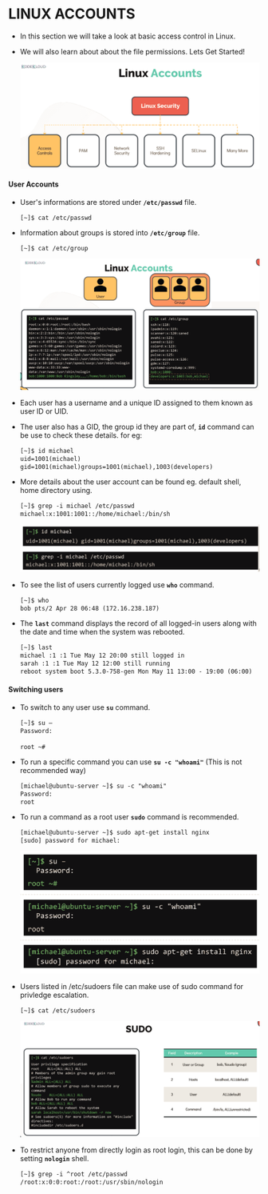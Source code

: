 # LINUX ACCOUNTS

 
  - In this section we will take a look at basic access control in Linux.
  - We will also learn about about the file permissions. Lets Get Started!

    ![linux](../../images/linux.PNG)


  #### User Accounts

  - User's informations are stored under **`/etc/passwd`** file.

    ```
    [~]$ cat /etc/passwd
    ```

  - Information about groups is stored into  **`/etc/group`** file.

    ```
    [~]$ cat /etc/group
    ```
   
    ![user](../../images/user.PNG)
    
  - Each user has a username and a unique ID assigned to them known as user ID or UID.
  - The user also has a GID, the group id they are part of, **`id`** command can be use to check these details. for eg:

    ```
    [~]$ id michael
    uid=1001(michael) gid=1001(michael)groups=1001(michael),1003(developers)
    ```
  
  - More details about the user account can be found eg. default shell, home directory using.

    ```
    [~]$ grep -i michael /etc/passwd
    michael:x:1001:1001::/home/michael:/bin/sh
    ```
   
    ![group](../../images/group.PNG)

  - To see the list of users currently logged use **`who`** command.

    ```
    [~]$ who
    bob pts/2 Apr 28 06:48 (172.16.238.187)
    ```

  - The **`last`** command displays the record of all logged-in users along with the date and time when the system was rebooted.

    ```
    [~]$ last
    michael :1 :1 Tue May 12 20:00 still logged in
    sarah :1 :1 Tue May 12 12:00 still running
    reboot system boot 5.3.0-758-gen Mon May 11 13:00 - 19:00 (06:00)
    ```

  #### Switching users

  - To switch to any user use **`su`** command.

    ```
    [~]$ su –
    Password:

    root ~#
    ```
 
  - To run a specific command you can use **`su -c "whoami"`** (This is not recommended way)

    ```
    [michael@ubuntu-server ~]$ su -c "whoami"
    Password:
    root
    ```

  - To run a command as a root user **`sudo`** command is recommended.

    ```
    [michael@ubuntu-server ~]$ sudo apt-get install nginx
    [sudo] password for michael:
    ``` 
    
    ![who](../../images/who.PNG)

  - Users listed in /etc/sudoers file can make use of sudo command for privledge escalation.

    ```
    [~]$ cat /etc/sudoers
    ```
    ![sudo](../../images/sudo.PNG)

  - To restrict anyone from directly login as root login, this can be done by setting **`nologin`** shell.

    ```
    [~]$ grep -i ^root /etc/passwd
    /root:x:0:0:root:/root:/usr/sbin/nologin
    ```
    